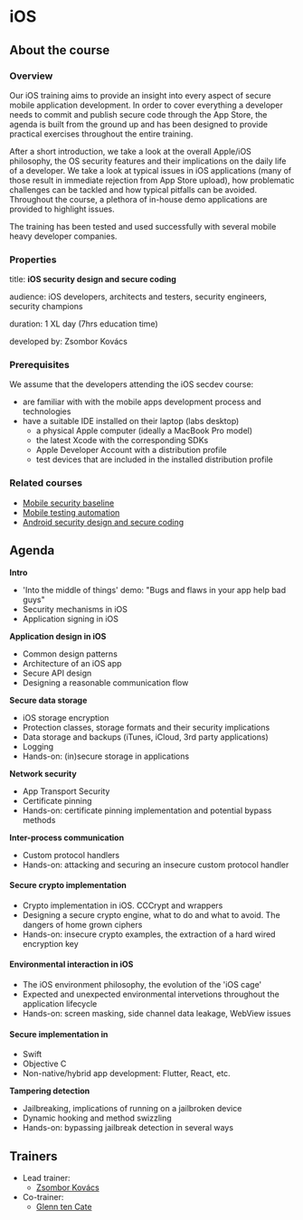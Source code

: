 # iOS

## About the course

### Overview

Our iOS training aims to provide an insight into every aspect of secure mobile application development. In order to cover everything a developer needs to commit and publish secure code through the App Store, the agenda is built from the ground up and has been designed to provide practical exercises throughout the entire training.

After a short introduction, we take a look at the overall Apple/iOS philosophy, the OS security features and their implications on the daily life of a developer. We take a look at typical issues in iOS applications \(many of those result in immediate rejection from App Store upload\), how problematic challenges can be tackled and how typical pitfalls can be avoided. Throughout the course, a plethora of in-house demo applications are provided to highlight issues.

The training has been tested and used successfully with several mobile heavy developer companies.

### Properties

title: **iOS security design and secure coding**

audience: iOS developers, architects and testers, security engineers, security champions

duration: 1 XL day \(7hrs education time\)

developed by: Zsombor Kovács

### Prerequisites

We assume that the developers attending the iOS secdev course:

* are familiar with with the mobile apps development process and technologies
* have a suitable IDE installed on their laptop \(labs desktop\)
  * a physical Apple computer \(ideally a MacBook Pro model\)
  * the latest Xcode with the corresponding SDKs
  * Apple Developer Account with a distribution profile
  * test devices that are included in the installed distribution profile

### Related courses

* [Mobile security baseline](../lib/mobile-baseline.md)
* [Mobile testing automation](../test/mobile-testing-automation.md)
* [Android security design and secure coding](android.md)

## Agenda

**Intro**

* 'Into the middle of things' demo: "Bugs and flaws in your app help bad guys"
* Security mechanisms in iOS
* Application signing in iOS

**Application design in iOS**

* Common design patterns
* Architecture of an iOS app
* Secure API design
* Designing a reasonable communication flow

**Secure data storage**

* iOS storage encryption
* Protection classes, storage formats and their security implications
* Data storage and backups \(iTunes, iCloud, 3rd party applications\)
* Logging
* Hands-on: \(in\)secure storage in applications

**Network security**

* App Transport Security
* Certificate pinning
* Hands-on: certificate pinning implementation and potential bypass methods

**Inter-process communication**

* Custom protocol handlers
* Hands-on: attacking and securing an insecure custom protocol handler

#### Secure crypto implementation

* Crypto implementation in iOS. CCCrypt and wrappers
* Designing a secure crypto engine, what to do and what to avoid. The dangers of home grown ciphers 
* Hands-on: insecure crypto examples, the extraction of a hard wired encryption key

#### Environmental interaction in iOS

* The iOS environment philosophy, the evolution of the 'iOS cage'
* Expected and unexpected environmental intervetions throughout the application lifecycle
* Hands-on: screen masking, side channel data leakage, WebView issues 

#### Secure implementation in

* Swift
* Objective C 
* Non-native/hybrid app development: Flutter, React, etc.

**Tampering detection**

* Jailbreaking, implications of running on a jailbroken device
* Dynamic hooking and method swizzling
* Hands-on: bypassing jailbreak detection in several ways

## Trainers

* Lead trainer:
  * [Zsombor Kovács](../trainers/zsombor-kovacs.md)
* Co-trainer:
  * ​[Glenn ten Cate](https://c.defdev.eu/trainers/glenn-ten-cate)

